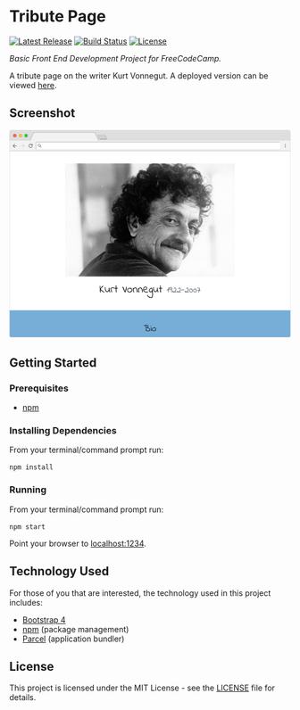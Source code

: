 # Tribute Page

[![Latest Release](https://img.shields.io/github/release/vanillaSlice/TributePage.svg)](https://github.com/vanillaSlice/TributePage/releases/latest)
[![Build Status](https://img.shields.io/travis/vanillaSlice/TributePage/master.svg)](https://travis-ci.org/vanillaSlice/TributePage)
[![License](https://img.shields.io/github/license/vanillaSlice/TributePage.svg)](LICENSE)

*Basic Front End Development Project for FreeCodeCamp.*

A tribute page on the writer Kurt Vonnegut. A deployed version can be viewed
[here](https://vanillaSlice.github.io/TributePage).

## Screenshot

![Screenshot](/images/screenshot-1.png)

## Getting Started

### Prerequisites

* [npm](https://www.npmjs.com/)

### Installing Dependencies

From your terminal/command prompt run:

```
npm install
```

### Running

From your terminal/command prompt run:

```
npm start
```

Point your browser to [localhost:1234](http://localhost:1234).

## Technology Used

For those of you that are interested, the technology used in this project includes:

* [Bootstrap 4](https://getbootstrap.com/docs/4.0/getting-started/introduction/)
* [npm](https://www.npmjs.com/) (package management)
* [Parcel](https://parceljs.org/) (application bundler)

## License

This project is licensed under the MIT License - see the [LICENSE](LICENSE) file for details.
